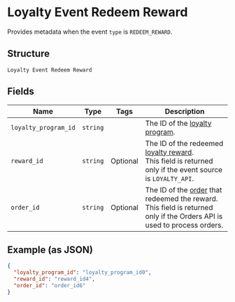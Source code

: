 
# Loyalty Event Redeem Reward

Provides metadata when the event `type` is `REDEEM_REWARD`.

## Structure

`Loyalty Event Redeem Reward`

## Fields

| Name | Type | Tags | Description |
|  --- | --- | --- | --- |
| `loyalty_program_id` | `string` |  | The ID of the [loyalty program](#type-LoyaltyProgram). |
| `reward_id` | `string` | Optional | The ID of the redeemed [loyalty reward](#type-LoyaltyReward).<br>This field is returned only if the event source is `LOYALTY_API`. |
| `order_id` | `string` | Optional | The ID of the [order](#type-Order) that redeemed the reward.<br>This field is returned only if the Orders API is used to process orders. |

## Example (as JSON)

```json
{
  "loyalty_program_id": "loyalty_program_id0",
  "reward_id": "reward_id4",
  "order_id": "order_id6"
}
```

